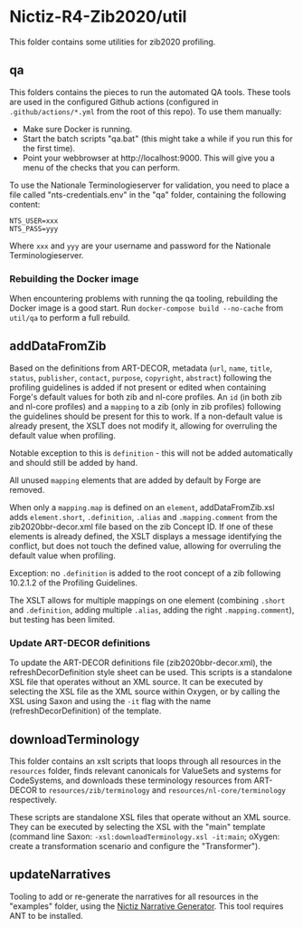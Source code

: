 # Nictiz-R4-Zib2020/util

This folder contains some utilities for zib2020 profiling.

## qa

This folders contains the pieces to run the automated QA tools. These tools are used in the configured Github actions (configured in `.github/actions/*.yml` from the root of this repo). To use them manually:
* Make sure Docker is running.
* Start the batch scripts "qa.bat" (this might take a while if you run this for the first time).
* Point your webbrowser at http://localhost:9000. This will give you a menu of the checks that you can perform.

To use the Nationale Terminologieserver for validation, you need to place a file called "nts-credentials.env" in the "qa" folder, containing the following content:

```
NTS_USER=xxx
NTS_PASS=yyy
```

Where `xxx` and `yyy` are your username and password for the Nationale Terminologieserver.

### Rebuilding the Docker image
When encountering problems with running the qa tooling, rebuilding the Docker image is a good start. Run `docker-compose build --no-cache` from `util/qa` to perform a full rebuild.

## addDataFromZib

Based on the definitions from ART-DECOR, metadata (`url`, `name`, `title`, `status`, `publisher`, `contact`, `purpose`, `copyright`, `abstract`) following the profiling guidelines is added if not present or edited when containing Forge's default values for both zib and nl-core profiles. An `id` (in both zib and nl-core profiles) and a `mapping` to a zib (only in zib profiles) following the guidelines should be present for this to work. If a non-default value is already present, the XSLT does not modify it, allowing for overruling the default value when profiling.

Notable exception to this is `definition` - this will not be added automatically and should still be added by hand.

All unused `mapping` elements that are added by default by Forge are removed.

When only a `mapping.map` is defined on an `element`, addDataFromZib.xsl adds `element.short`, `.definition`, `.alias` and `.mapping.comment` from the zib2020bbr-decor.xml file based on the zib Concept ID. If one of these elements is already defined, the XSLT displays a message identifying the conflict, but does not touch the defined value, allowing for overruling the default value when profiling.

Exception: no `.definition` is added to the root concept of a zib following 10.2.1.2 of the Profiling Guidelines.

The XSLT allows for multiple mappings on one element (combining `.short` and `.definition`, adding multiple `.alias`, adding the right `.mapping.comment`), but testing has been limited.

### Update ART-DECOR definitions

To update the ART-DECOR definitions file (zib2020bbr-decor.xml), the refreshDecorDefinition style sheet can be used. This scripts is a standalone XSL file that operates without an XML source. It can be executed by selecting the XSL file as the XML source within Oxygen, or by calling the XSL using Saxon and using the `-it` flag with the name (refreshDecorDefinition) of the template.

## downloadTerminology

This folder contains an xslt scripts that loops through all resources in the `resources` folder, finds relevant canonicals for ValueSets and systems for CodeSystems, and downloads these terminology resources from ART-DECOR to `resources/zib/terminology` and `resources/nl-core/terminology` respectively.

These scripts are standalone XSL files that operate without an XML source. They can be executed by selecting the XSL with the "main" template (command line Saxon: `-xsl:downloadTerminology.xsl -it:main`; oXygen: create a transformation scenario and configure the "Transformer").

## updateNarratives

Tooling to add or re-generate the narratives for all resources in the "examples" folder, using the [Nictiz Narrative Generator](https://github.com/Nictiz/HL7-mappings/tree/master/fhir-narrativegenerator). This tool requires ANT to be installed.